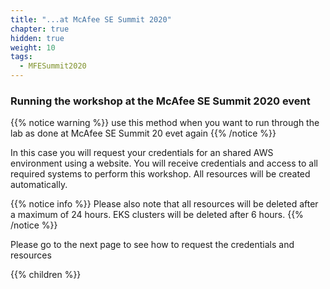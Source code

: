 ```yaml
---
title: "...at McAfee SE Summit 2020"
chapter: true
hidden: true
weight: 10
tags:
  - MFESummit2020
---
```


### Running the workshop at the McAfee SE Summit 2020 event

{{% notice warning %}}
use this method when you want to run through the lab as done at McAfee SE Summit 20 evet again
{{% /notice %}}

In this case you will request your credentials for an shared AWS environment using a website. You will receive credentials and access to all required systems to perform this workshop.
All resources will be created automatically.

{{% notice info %}}
Please also note that all resources will be deleted after a maximum of 24 hours. EKS clusters will be deleted after 6 hours.
{{% /notice %}}

Please go to the next page to see how to request the credentials and resources

{{% children %}}
